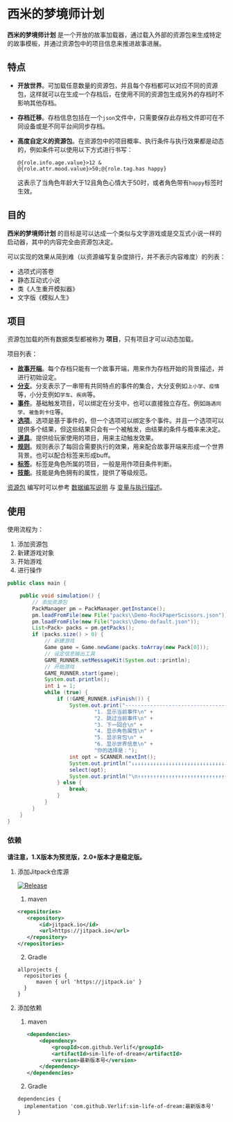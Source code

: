 # 西米的梦境师计划

__西米的梦境师计划__ 是一个开放的故事加载器，通过载入外部的资源包来生成特定的故事模板，并通过资源包中的项目信息来推进故事进展。

## 特点

- __开放世界__。可加载任意数量的资源包，并且每个存档都可以对应不同的资源包，这样就可以在生成一个存档后，在使用不同的资源包生成另外的存档时不影响其他存档。
- __存档迁移__。存档信息包括在一个`json`文件中，只需要保存此存档文件即可在不同设备或是不同平台间同步存档。
- __高度自定义的资源包__。在资源包中的项目概率、执行条件与执行效果都是动态的，例如条件可以使用以下方式进行书写：

  `@{role.info.age.value}>12 & @{role.attr.mood.value}>50;@{role.tag.has happy}`

  这表示了当角色年龄大于12且角色心情大于50时，或者角色带有`happy`标签时生效。

## 目的

__西米的梦境师计划__ 的目标是可以达成一个类似与文字游戏或是交互式小说一样的启动器，其中的内容完全由资源包决定。

可以实现的效果从简到难（以资源编写复杂度排行，并不表示内容难度）的列表：

- 选项式问答卷
- 静态互动式小说
- 类《人生重开模拟器》
- 文字版《模拟人生》

## 项目

资源包加载的所有数据类型都被称为 __项目__，只有项目才可以动态加载。

项目列表：

- [__故事开端__](docs/domain/story.md)。每个存档只能有一个故事开端，用来作为存档开始的背景描述，并进行初始设定。
- [__分支__](docs/domain/branch.md)。分支表示了一串带有共同特点的事件的集合，大分支例如`上小学`、`疫情`等，小分支例如`学车`、`疾病`等。
- [__事件__](docs/domain/event.md)。基础触发项目，可以绑定在分支中，也可以直接独立存在。例如`路遇同学`、`被鱼刺卡住`等。
- [__选项__](docs/domain/option.md)。选项是基于事件的，但一个选项可以绑定多个事件。并且一个选项可以提供多个结果，但这些结果只会有一个被触发，由结果的条件与概率来决定。
- [__道具__](docs/domain/item.md)。提供给玩家使用的项目，用来主动触发效果。
- [__规则__](docs/domain/rule.md)。规则表示了每回合需要执行的效果，用来配合故事开端来形成一个世界背景。也可以配合标签来形成buff。
- [__标签__](docs/domain/tag.md)。标签是角色所属的项目，一般是用作项目条件判断。
- [__技能__](docs/domain/skill.md)。技能是角色拥有的属性，提供了等级规范。

[资源包](docs/资源包编写.md) 编写时可以参考 [数据编写说明](docs/数据编写说明.md) 与 [变量与执行描述](docs/变量与执行描述.md)。

## 使用

使用流程为：

1. 添加资源包
2. 新建游戏对象
3. 开始游戏
4. 进行操作

```java
public class main {

    public void simulation() {
        // 添加资源包
        PackManager pm = PackManager.getInstance();
        pm.loadFromFile(new File("packs\\Demo-RockPaperScissors.json"));
        pm.loadFromFile(new File("packs\\Demo-default.json"));
        List<Pack> packs = pm.getPacks();
        if (packs.size() > 0) {
            // 新建游戏
            Game game = Game.newGame(packs.toArray(new Pack[0]));
            // 设定信息输出工具
            GAME_RUNNER.setMessageKit(System.out::println);
            // 开始游戏
            GAME_RUNNER.start(game);
            System.out.println();
            int i = 1;
            while (true) {
                if (!GAME_RUNNER.isFinish()) {
                    System.out.print("----------------------------------------- " + i++ + " -----------------------------------------\n" +
                            "1. 显示当前事件\n" +
                            "2. 跳过当前事件\n" +
                            "3. 下一回合\n" +
                            "4. 显示角色属性\n" +
                            "5. 显示背包\n" +
                            "6. 显示世界信息\n" +
                            "你的选择是：");
                    int opt = SCANNER.nextInt();
                    System.out.println("↓↓↓↓↓↓↓↓↓↓↓↓↓↓↓↓↓↓↓↓↓↓↓↓↓↓↓↓↓↓↓↓↓↓↓↓↓↓↓↓↓↓↓↓↓↓↓↓↓↓↓↓↓↓↓↓↓↓↓↓↓↓↓↓↓↓↓↓↓↓↓↓↓↓↓↓↓↓↓↓↓↓↓↓↓\n");
                    select(opt);
                    System.out.println("\n↑↑↑↑↑↑↑↑↑↑↑↑↑↑↑↑↑↑↑↑↑↑↑↑↑↑↑↑↑↑↑↑↑↑↑↑↑↑↑↑↑↑↑↑↑↑↑↑↑↑↑↑↑↑↑↑↑↑↑↑↑↑↑↑↑↑↑↑↑↑↑↑↑↑↑↑↑↑↑↑↑↑↑↑↑");
                } else {
                    break;
                }
            }
        }
    }
}
```

### 依赖

**请注意，1.X版本为预览版，2.0+版本才是稳定版。**

1. 添加Jitpack仓库源

   [![Release](https://jitpack.io/v/Verlif/sim-life-of-dream.svg)](https://jitpack.io/#Verlif/sim-life-of-dream)

    1. maven

   ```xml
   <repositories>
      <repository>
          <id>jitpack.io</id>
          <url>https://jitpack.io</url>
      </repository>
   </repositories>
   ```

    2. Gradle

   ```text
   allprojects {
     repositories {
         maven { url 'https://jitpack.io' }
     }
   }
   ```

2. 添加依赖

    1. maven

   ```xml
      <dependencies>
          <dependency>
              <groupId>com.github.Verlif</groupId>
              <artifactId>sim-life-of-dream</artifactId>
              <version>最新版本号</version>
          </dependency>
      </dependencies>
   ```

    2. Gradle

   ```text
   dependencies {
     implementation 'com.github.Verlif:sim-life-of-dream:最新版本号'
   }
   ```
